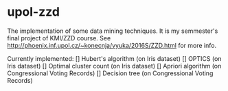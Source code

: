 # upol-zzd

The implementation of some data mining techniques. It is my semmester's final project of KMI/ZZD course. See http://phoenix.inf.upol.cz/~konecnja/vyuka/2016S/ZZD.html for more info. 

Currently implemented:
	[] Hubert's algorithm (on Iris dataset)
	[] OPTICS (on Iris dataset)
	[] Optimal cluster count (on Iris dataset)
	[] Apriori algorithm (on Congressional Voting Records)
	[] Decision tree (on Congressional Voting Records)